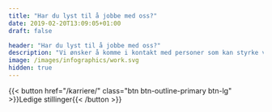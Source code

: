 ```yaml
---
title: "Har du lyst til å jobbe med oss?"
date: 2019-02-20T13:09:05+01:00
draft: false

header: "Har du lyst til å jobbe med oss?"
description: "Vi ønsker å komme i kontakt med personer som kan styrke vårt team innen konsulenttjenester eller programvareutvikling av vår software"
image: /images/infographics/work.svg
hidden: true
---
```


{{< button href="/karriere/" class="btn btn-outline-primary btn-lg" >}}Ledige stillinger{{< /button >}}
